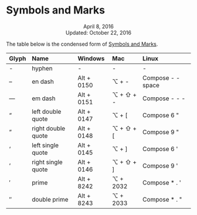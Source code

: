 Symbols and Marks
=================

<center>April 8, 2016</center>
<center>Updated: October 22, 2016</center>

The table below is the condensed form of [Symbols and Marks](symbols-marks.html).

| Glyph | Name                | Windows         | Mac             | Linux             |
| :---- | :------------------ | :-------------- | :-------------- | :---------------- |
| -     | hyphen              | -               | -               | -                 |
| –     | en dash             | Alt + 0150      | ⌥ + -           | Compose - - space |
| —     | em dash             | Alt + 0151      | ⌥ + ⇧ + -       | Compose - - -     |
| “     | left double quote   | Alt + 0147      | ⌥ + [           | Compose 6 "       |
| ”     | right double quote  | Alt + 0148      | ⌥ + ⇧ + [       | Compose 9 "       |
| ‘     | left single quote   | Alt + 0145      | ⌥ + ]           | Compose 6 '       |
| ’     | right single quote  | Alt + 0146      | ⌥ + ⇧ + ]       | Compose 9 '       |
| ′     | prime               | Alt + 8242      | ⌥ + 2032        | Compose * . '     |
| ″     | double prime        | Alt + 8243      | ⌥ + 2033        | Compose * . "     |
